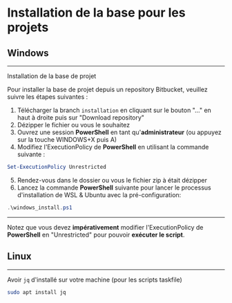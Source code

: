 # Installation de la base pour les projets

## Windows

---

Installation de la base de projet

Pour installer la base de projet depuis un repository Bitbucket, veuillez suivre les étapes suivantes :

1. Télécharger la branch `installation` en cliquant sur le bouton "..." en haut à droite puis sur "Download repository"
2. Dézipper le fichier ou vous le souhaitez
3. Ouvrez une session **PowerShell** en tant qu'**administrateur** (ou appuyez sur la touche WINDOWS+X puis A)
4. Modifiez l'ExecutionPolicy de **PowerShell** en utilisant la commande suivante :

```powershell
Set-ExecutionPolicy Unrestricted
```

5. Rendez-vous dans le dossier ou vous le fichier zip à était dézipper
6. Lancez la commande **PowerShell** suivante pour lancer le processus d'installation de WSL & Ubuntu avec la pré-configuration:

```powershell
.\windows_install.ps1
```

---

Notez que vous devez **impérativement** modifier l'ExecutionPolicy de **PowerShell** en "Unrestricted" pour pouvoir **exécuter le script**.

## Linux

---

Avoir `jq` d'installé sur votre machine (pour les scripts taskfile)

```bash
sudo apt install jq
```
